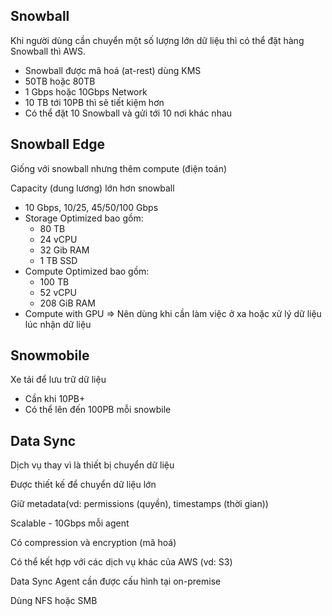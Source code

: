 ## Snowball
Khi người dùng cần chuyển một số lượng lớn dữ liệu thì có thể đặt hàng Snowball thì AWS. 

- Snowball được mã hoá (at-rest) dùng KMS
- 50TB hoặc 80TB
- 1 Gbps hoặc 10Gbps Network 
- 10 TB tới 10PB thì sẽ tiết kiệm hơn
- Có thể đặt 10 Snowball và gửi tới 10 nơi khác nhau 

## Snowball Edge 

Giống với snowball nhưng thêm compute (điện toán)

Capacity (dung lương) lớn hơn snowball

- 10 Gbps, 10/25, 45/50/100 Gbps
- Storage Optimized bao gồm:
    + 80 TB
    + 24 vCPU
    + 32 Gib RAM
    + 1 TB SSD
- Compute Optimized bao gồm:
    + 100 TB
    + 52 vCPU
    + 208 GiB RAM
- Compute with GPU
=> Nên dùng khi cần làm việc ở xa hoặc xử lý dữ liệu lúc nhận dữ liệu

## Snowmobile 

Xe tải để lưu trữ dữ liệu 

- Cần khi 10PB+ 
- Có thể lên đến 100PB mỗi snowbile

## Data Sync
Dịch vụ thay vì là thiết bị chuyển dữ liệu 

Được thiết kế để chuyển dữ liệu lớn

Giữ metadata(vd: permissions (quyền), timestamps (thời gian))

Scalable - 10Gbps mỗi agent 

Có compression và encryption (mã hoá)

Có thể kết hợp với các dịch vụ khác của AWS (vd: S3)

Data Sync Agent cần được cấu hình tại on-premise

Dùng NFS hoặc SMB

